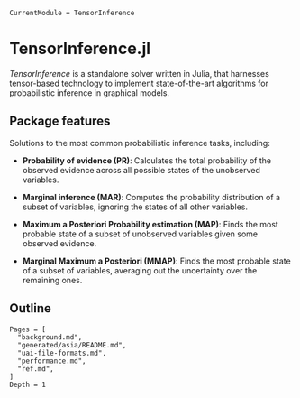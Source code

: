 ```@meta
CurrentModule = TensorInference
```

# TensorInference.jl

*TensorInference* is a standalone solver written in Julia, that harnesses
tensor-based technology to implement state-of-the-art algorithms for
probabilistic inference in graphical models. 

## Package features

Solutions to the most common probabilistic inference tasks, including:

- **Probability of evidence (PR)**: Calculates the total probability of the
  observed evidence across all possible states of the unobserved variables.

- **Marginal inference (MAR)**: Computes the probability distribution of a
  subset of variables, ignoring the states of all other variables.

- **Maximum a Posteriori Probability estimation (MAP)**: Finds the most probable
  state of a subset of unobserved variables given some observed evidence.

- **Marginal Maximum a Posteriori (MMAP)**: Finds the most probable state of a
  subset of variables, averaging out the uncertainty over the remaining ones.

## Outline
```@contents
Pages = [
  "background.md",
  "generated/asia/README.md",
  "uai-file-formats.md",
  "performance.md",
  "ref.md",
]
Depth = 1
```
